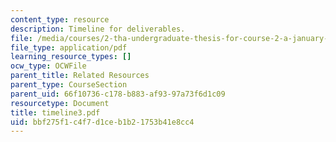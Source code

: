 ```yaml
---
content_type: resource
description: Timeline for deliverables.
file: /media/courses/2-tha-undergraduate-thesis-for-course-2-a-january-iap-2007/bbf275f1c4f7d1ceb1b21753b41e8cc4_timeline3.pdf
file_type: application/pdf
learning_resource_types: []
ocw_type: OCWFile
parent_title: Related Resources
parent_type: CourseSection
parent_uid: 66f10736-c178-b883-af93-97a73f6d1c09
resourcetype: Document
title: timeline3.pdf
uid: bbf275f1-c4f7-d1ce-b1b2-1753b41e8cc4
---
```

